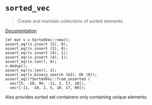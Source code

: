 # `sorted_vec`

> Create and maintain collections of sorted elements.

[Documentation](https://docs.rs/sorted-vec)

```
let mut v = SortedVec::new();
assert_eq!(v.insert (5), 0);
assert_eq!(v.insert (3), 0);
assert_eq!(v.insert (4), 1);
assert_eq!(v.insert (4), 1);
assert_eq!(v.len(), 4);
v.dedup();
assert_eq!(v.len(), 3);
assert_eq!(v.binary_search (&3), Ok (0));
assert_eq!(*SortedVec::from_unsorted (
  vec![5, -10, 99, -11, 2, 17, 10]),
  vec![-11, -10, 2, 5, 10, 17, 99]);
```

Also provides sorted set containers only containing unique elements.
